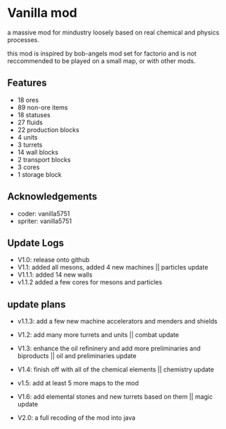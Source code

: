 
# Vanilla mod

a massive mod for mindustry loosely based on real chemical and physics processes.

this mod is inspired by bob-angels mod set for factorio and is not reccommended to be played on a small map, or with other mods.




## Features

- 18 ores 
- 89 non-ore items
- 18 statuses
- 27 fluids
- 22 production blocks
- 4 units
- 3 turrets
- 14 wall blocks
- 2 transport blocks
- 3 cores
- 1 storage block


## Acknowledgements

 - coder: vanilla5751
 - spriter: vanilla5751

## Update Logs

- V1.0: release onto github
- V1.1: added all mesons, added 4 new machines  || particles update
- V1.1.1: added 14 new walls
- v1.1.2  added a few cores for mesons and particles

## update plans

- v1.1.3: add a few new machine accelerators and menders and shields
- V1.2: add many more turrets and units    || combat update
- V1.3: enhance the oil refininery and add more preliminaries and biproducts   || oil and preliminaries update
- V1.4: finish off with all of the chemical elements      || chemistry update
- v1.5: add at least 5 more maps to the mod
- V1.6: add elemental stones and new turrets based on them  || magic update

- V2.0: a full recoding of the mod into java


